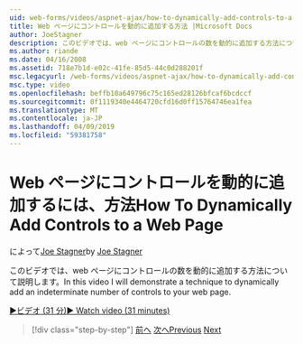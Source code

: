 ```yaml
---
uid: web-forms/videos/aspnet-ajax/how-to-dynamically-add-controls-to-a-web-page
title: Web ページにコントロールを動的に追加する方法 |Microsoft Docs
author: JoeStagner
description: このビデオでは、web ページにコントロールの数を動的に追加する方法について説明します。
ms.author: riande
ms.date: 04/16/2008
ms.assetid: 718e7b1d-e02c-41fe-85d5-44c0d288201f
msc.legacyurl: /web-forms/videos/aspnet-ajax/how-to-dynamically-add-controls-to-a-web-page
msc.type: video
ms.openlocfilehash: beffb10a649796c75c165ed28126bfcaf6bcdccf
ms.sourcegitcommit: 0f1119340e4464720cfd16d0ff15764746ea1fea
ms.translationtype: MT
ms.contentlocale: ja-JP
ms.lasthandoff: 04/09/2019
ms.locfileid: "59381758"
---
```

# <a name="how-to-dynamically-add-controls-to-a-web-page"></a><span data-ttu-id="e8ee9-103">Web ページにコントロールを動的に追加するには、方法</span><span class="sxs-lookup"><span data-stu-id="e8ee9-103">How To Dynamically Add Controls to a Web Page</span></span>

<span data-ttu-id="e8ee9-104">によって[Joe Stagner](https://github.com/JoeStagner)</span><span class="sxs-lookup"><span data-stu-id="e8ee9-104">by [Joe Stagner](https://github.com/JoeStagner)</span></span>

<span data-ttu-id="e8ee9-105">このビデオでは、web ページにコントロールの数を動的に追加する方法について説明します。</span><span class="sxs-lookup"><span data-stu-id="e8ee9-105">In this video I will demonstrate a technique to dynamically add an indeterminate number of controls to your web page.</span></span>

[<span data-ttu-id="e8ee9-106">&#9654;ビデオ (31 分)</span><span class="sxs-lookup"><span data-stu-id="e8ee9-106">&#9654; Watch video (31 minutes)</span></span>](https://channel9.msdn.com/Blogs/ASP-NET-Site-Videos/how-to-dynamically-add-controls-to-a-web-page)

> [!div class="step-by-step"]
> <span data-ttu-id="e8ee9-107">[前へ](how-to-dynamically-change-css-using-the-aspnet-ajax-updatepanel.md)
> [次へ](set-up-your-development-environment-for-aspnet-35.md)</span><span class="sxs-lookup"><span data-stu-id="e8ee9-107">[Previous](how-to-dynamically-change-css-using-the-aspnet-ajax-updatepanel.md)
[Next](set-up-your-development-environment-for-aspnet-35.md)</span></span>
